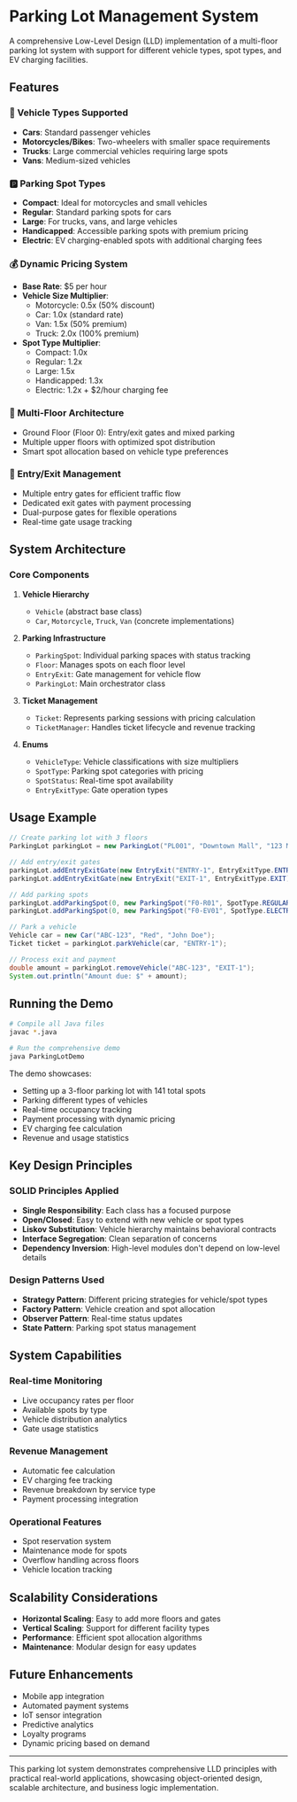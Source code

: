 # Parking Lot Management System

A comprehensive Low-Level Design (LLD) implementation of a multi-floor parking lot system with support for different vehicle types, spot types, and EV charging facilities.

## Features

### 🚗 Vehicle Types Supported
- **Cars**: Standard passenger vehicles
- **Motorcycles/Bikes**: Two-wheelers with smaller space requirements
- **Trucks**: Large commercial vehicles requiring large spots
- **Vans**: Medium-sized vehicles

### 🅿️ Parking Spot Types
- **Compact**: Ideal for motorcycles and small vehicles
- **Regular**: Standard parking spots for cars
- **Large**: For trucks, vans, and large vehicles
- **Handicapped**: Accessible parking spots with premium pricing
- **Electric**: EV charging-enabled spots with additional charging fees

### 💰 Dynamic Pricing System
- **Base Rate**: $5 per hour
- **Vehicle Size Multiplier**:
  - Motorcycle: 0.5x (50% discount)
  - Car: 1.0x (standard rate)
  - Van: 1.5x (50% premium)
  - Truck: 2.0x (100% premium)
- **Spot Type Multiplier**:
  - Compact: 1.0x
  - Regular: 1.2x
  - Large: 1.5x
  - Handicapped: 1.3x
  - Electric: 1.2x + $2/hour charging fee

### 🏢 Multi-Floor Architecture
- Ground Floor (Floor 0): Entry/exit gates and mixed parking
- Multiple upper floors with optimized spot distribution
- Smart spot allocation based on vehicle type preferences

### 🚪 Entry/Exit Management
- Multiple entry gates for efficient traffic flow
- Dedicated exit gates with payment processing
- Dual-purpose gates for flexible operations
- Real-time gate usage tracking

## System Architecture

### Core Components

1. **Vehicle Hierarchy**
   - `Vehicle` (abstract base class)
   - `Car`, `Motorcycle`, `Truck`, `Van` (concrete implementations)

2. **Parking Infrastructure**
   - `ParkingSpot`: Individual parking spaces with status tracking
   - `Floor`: Manages spots on each floor level
   - `EntryExit`: Gate management for vehicle flow
   - `ParkingLot`: Main orchestrator class

3. **Ticket Management**
   - `Ticket`: Represents parking sessions with pricing calculation
   - `TicketManager`: Handles ticket lifecycle and revenue tracking

4. **Enums**
   - `VehicleType`: Vehicle classifications with size multipliers
   - `SpotType`: Parking spot categories with pricing
   - `SpotStatus`: Real-time spot availability
   - `EntryExitType`: Gate operation types

## Usage Example

```java
// Create parking lot with 3 floors
ParkingLot parkingLot = new ParkingLot("PL001", "Downtown Mall", "123 Main St", 3);

// Add entry/exit gates
parkingLot.addEntryExitGate(new EntryExit("ENTRY-1", EntryExitType.ENTRY));
parkingLot.addEntryExitGate(new EntryExit("EXIT-1", EntryExitType.EXIT));

// Add parking spots
parkingLot.addParkingSpot(0, new ParkingSpot("F0-R01", SpotType.REGULAR, 0));
parkingLot.addParkingSpot(0, new ParkingSpot("F0-EV01", SpotType.ELECTRIC, 0));

// Park a vehicle
Vehicle car = new Car("ABC-123", "Red", "John Doe");
Ticket ticket = parkingLot.parkVehicle(car, "ENTRY-1");

// Process exit and payment
double amount = parkingLot.removeVehicle("ABC-123", "EXIT-1");
System.out.println("Amount due: $" + amount);
```

## Running the Demo

```bash
# Compile all Java files
javac *.java

# Run the comprehensive demo
java ParkingLotDemo
```

The demo showcases:
- Setting up a 3-floor parking lot with 141 total spots
- Parking different types of vehicles
- Real-time occupancy tracking
- Payment processing with dynamic pricing
- EV charging fee calculation
- Revenue and usage statistics

## Key Design Principles

### SOLID Principles Applied
- **Single Responsibility**: Each class has a focused purpose
- **Open/Closed**: Easy to extend with new vehicle or spot types
- **Liskov Substitution**: Vehicle hierarchy maintains behavioral contracts
- **Interface Segregation**: Clean separation of concerns
- **Dependency Inversion**: High-level modules don't depend on low-level details

### Design Patterns Used
- **Strategy Pattern**: Different pricing strategies for vehicle/spot types
- **Factory Pattern**: Vehicle creation and spot allocation
- **Observer Pattern**: Real-time status updates
- **State Pattern**: Parking spot status management

## System Capabilities

### Real-time Monitoring
- Live occupancy rates per floor
- Available spots by type
- Vehicle distribution analytics
- Gate usage statistics

### Revenue Management
- Automatic fee calculation
- EV charging fee tracking
- Revenue breakdown by service type
- Payment processing integration

### Operational Features
- Spot reservation system
- Maintenance mode for spots
- Overflow handling across floors
- Vehicle location tracking

## Scalability Considerations

- **Horizontal Scaling**: Easy to add more floors and gates
- **Vertical Scaling**: Support for different facility types
- **Performance**: Efficient spot allocation algorithms
- **Maintenance**: Modular design for easy updates

## Future Enhancements

- Mobile app integration
- Automated payment systems
- IoT sensor integration
- Predictive analytics
- Loyalty programs
- Dynamic pricing based on demand

---

This parking lot system demonstrates comprehensive LLD principles with practical real-world applications, showcasing object-oriented design, scalable architecture, and business logic implementation.
